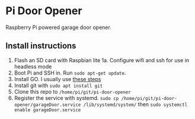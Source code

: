 # Pi Door Opener

Raspberry Pi powered garage door opener.

## Install instructions

1. Flash an SD card with Raspbian lite
1a. Configure wifi and ssh for use in headless mode
2. Boot Pi and SSH in. Run `sudo apt-get update`.
3. Install GO. I usually use [these steps](https://www.e-tinkers.com/2019/06/better-way-to-install-golang-go-on-raspberry-pi/)
4. Install git with `sudo apt install git`
5. Clone this repo to `/home/pi/git/pi-door-opener`
6. Register the service with systemd. `sudo cp /home/pi/git/pi-door-opener/garageDoor.service /lib/systemd/system/` then `sudo systemctl enable garageDoor.service`